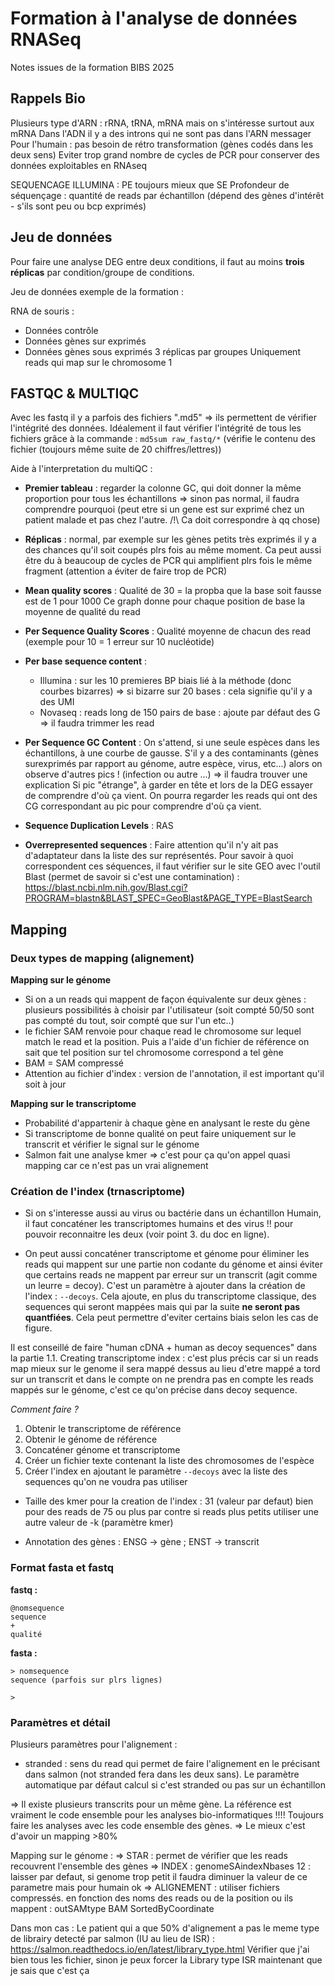# Formation à l'analyse de données RNASeq

Notes issues de la formation BIBS 2025

## Rappels Bio

Plusieurs type d'ARN : rRNA, tRNA, mRNA mais on s'intéresse surtout aux mRNA
Dans l'ADN il y a des introns qui ne sont pas dans l'ARN messager 
Pour l'humain : pas besoin de rétro transformation (gènes codés dans les deux sens)
Eviter trop grand nombre de cycles de PCR pour conserver des données exploitables en RNAseq

SEQUENCAGE ILLUMINA :
PE toujours mieux que SE
Profondeur de séquençage : quantité de reads par échantillon (dépend des gènes d'intérêt - s'ils sont peu ou bcp exprimés)

## Jeu de données

Pour faire une analyse DEG entre deux conditions, il faut au moins **trois réplicas** par condition/groupe de conditions.

Jeu de données exemple de la formation :

RNA de souris :
- Données contrôle
- Données gènes sur exprimés
- Données gènes sous exprimés
3 réplicas par groupes
Uniquement reads qui map sur le chromosome 1

## FASTQC & MULTIQC

Avec les fastq il y a parfois des fichiers ".md5" => ils permettent de vérifier l'intégrité des données. Idéalement il faut vérifier l'intégrité de tous les fichiers grâce à la commande : 
`md5sum raw_fastq/*` (vérifie le contenu des fichier (toujours même suite de 20 chiffres/lettres))

Aide à l'interpretation du multiQC :

- **Premier tableau** : regarder la colonne GC, qui doit donner la même proportion pour tous les échantillons => sinon pas normal, il faudra comprendre pourquoi (peut etre si un gene est sur exprimé chez un patient malade et pas chez l'autre. /!\ Ca doit correspondre à qq chose)

- **Réplicas** : normal, par exemple sur les gènes petits très exprimés il y a des chances qu'il soit coupés plrs fois au même moment. Ca peut aussi être du à beaucoup de cycles de PCR qui amplifient plrs fois le même fragment (attention a éviter de faire trop de PCR)

- **Mean quality scores** : Qualité de 30 = la propba que la base soit fausse est de 1 pour 1000
Ce graph donne pour chaque position de base la moyenne de qualité du read

- **Per Sequence Quality Scores** : Qualité moyenne de chacun des read (exemple pour 10 = 1 erreur sur 10 nucléotide)

- **Per base sequence content** : 
  - Illumina : sur les 10 premieres BP biais lié à la méthode (donc courbes bizarres) => si bizarre sur 20 bases : cela signifie qu'il y a des UMI
  - Novaseq : reads long de 150 pairs de base : ajoute par défaut des G => il faudra trimmer les read

- **Per Sequence GC Content** : On s'attend, si une seule espèces dans les échantillons, à une courbe de gausse. S'il y a des contaminants (gènes surexprimés par rapport au génome, autre espèce, virus, etc...) alors on observe d'autres pics ! (infection ou autre ...) => il faudra trouver une explication 
Si pic "étrange", à garder en tête et lors de la DEG essayer de comprendre d'où ça vient. On pourra regarder les reads qui ont des CG correspondant au pic pour comprendre d'où ça vient.

- **Sequence Duplication Levels** : RAS

- **Overrepresented sequences** : Faire attention qu'il n'y ait pas d'adaptateur dans la liste des sur représentés. Pour savoir à quoi correspondent ces séquences, il faut vérifier sur le site GEO avec l'outil Blast (permet de savoir si c'est une contamination) : https://blast.ncbi.nlm.nih.gov/Blast.cgi?PROGRAM=blastn&BLAST_SPEC=GeoBlast&PAGE_TYPE=BlastSearch 

## Mapping

### Deux types de mapping (alignement)

**Mapping sur le génome**

- Si on a un reads qui mappent de façon équivalente sur deux gènes : plusieurs possibilités à choisir par l'utilisateur (soit compté 50/50 sont pas compté du tout, soir compté que sur l'un etc..)
- le fichier SAM renvoie pour chaque read le chromosome sur lequel match le read et la position. Puis a l'aide d'un fichier de référence on sait que tel position sur tel chromosome correspond a tel gène
- BAM = SAM compressé 
- Attention au fichier d'index : version de l'annotation, il est important qu'il soit à jour

**Mapping sur le transcriptome**

- Probabilité d'appartenir à chaque gène en analysant le reste du gène
- Si transcriptome de bonne qualité on peut faire uniquement sur le transcrit et vérifier le signal sur le génome
- Salmon fait une analyse kmer => c'est pour ça qu'on appel quasi mapping car ce n'est pas un vrai alignement

### Création de l'index (trnascriptome)

- Si on s'interesse aussi au virus ou bactérie dans un échantillon Humain, il faut concaténer les transcriptomes humains et des virus !! pour pouvoir reconnaitre les deux (voir point 3. du doc en ligne). 

- On peut aussi concaténer transcriptome et génome pour éliminer les reads qui mappent sur une partie non codante du génome et ainsi éviter que certains reads ne mappent par erreur sur un transcrit (agit comme un leurre = decoy). 
C'est un paramètre à ajouter dans la création de l'index : `--decoys`. Cela ajoute, en plus du transcriptome classique, des sequences qui seront mappées mais qui par la suite **ne seront pas quantfiées**. Cela peut permettre d'eviter certains biais selon les cas de figure.

Il est conseillé de faire "human cDNA + human as decoy sequences" dans la partie 1.1. Creating transcriptome index : c'est plus précis car si un reads map mieux sur le genome il sera mappé dessus au lieu d'etre mappé a tord sur un transcrit et dans le compte on ne prendra pas en compte les reads mappés sur le génome, c'est ce qu'on précise dans decoy sequence.

*Comment faire ?* 
1. Obtenir le transcriptome de référence
2. Obtenir le génome de référence
3. Concaténer génome et transcriptome
4. Créer un fichier texte contenant la liste des chromosomes de l'espèce
5. Créer l'index en ajoutant le paramètre `--decoys` avec la liste des sequences qu'on ne voudra pas utiliser

- Taille des kmer pour la creation de l'index : 31 (valeur par defaut) bien pour des reads de 75 ou plus par contre si reads plus petits utiliser une autre valeur de -k (paramètre kmer) 

- Annotation des gènes : ENSG -> gène ; ENST -> transcrit

### Format fasta et fastq 

**fastq :**
 
```
@nomsequence
sequence
+
qualité
```

**fasta :**

```
> nomsequence
sequence (parfois sur plrs lignes)

>
```

### Paramètres et détail

Plusieurs paramètres pour l'alignement :
- stranded : sens du read qui permet de faire l'alignement en le précisant dans salmon (not stranded fera dans les deux sans). Le paramètre automatique par défaut calcul si c'est stranded ou pas sur un échantillon

=> Il existe plusieurs transcrits pour un même gène. La référence est vraiment le code ensemble pour les analyses bio-informatiques !!!! Toujours faire les analyses avec les code ensemble des gènes.
=> Le mieux c'est d'avoir un mapping >80%

Mapping sur le génome :
=> STAR : permet de vérifier que les reads recouvrent l'ensemble des gènes
=> INDEX : genomeSAindexNbases 12 : laisser par defaut, si genome trop petit il faudra diminuer la valeur de ce parametre mais pour humain ok
=> ALIGNEMENT : utiliser fichiers compressés. en fonction des noms des reads ou de la position ou ils mappent : outSAMtype BAM SortedByCoordinate

Dans mon cas :
Le patient qui a que 50% d'alignement a pas le meme type de librairy detecté par salmon (IU au lieu de ISR) : https://salmon.readthedocs.io/en/latest/library_type.html 
Vérifier que j'ai bien tous les fichier, sinon je peux forcer la Library type ISR maintenant que je sais que c'est ça 



